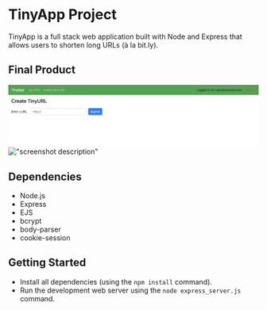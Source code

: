 # TinyApp Project

TinyApp is a full stack web application built with Node and Express that allows users to shorten long URLs (à la bit.ly).

## Final Product

!["Screenshot of new URL page"](https://github.com/maniutin/tinyapp/blob/master/docs/new_url.png?raw=true)
!["screenshot description"](#)

## Dependencies

- Node.js
- Express
- EJS
- bcrypt
- body-parser
- cookie-session

## Getting Started

- Install all dependencies (using the `npm install` command).
- Run the development web server using the `node express_server.js` command.
